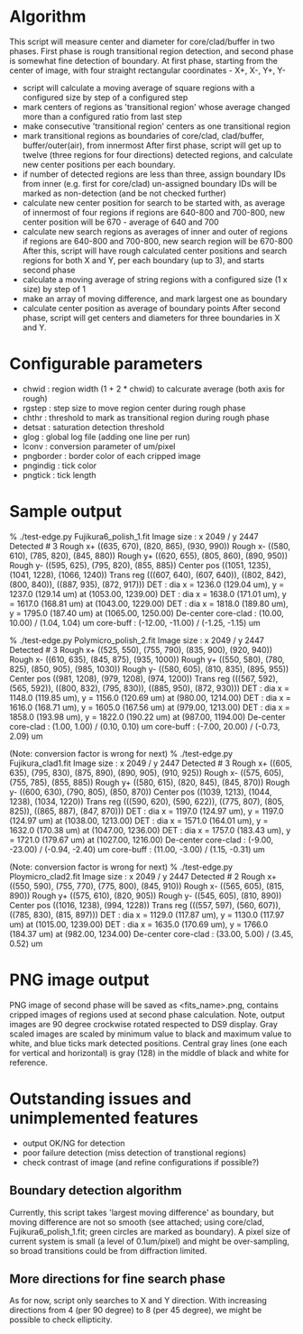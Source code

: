 
# Algorithm

  This script will measure center and diameter for core/clad/buffer in two phases.
  First phase is rough transitional region detection, and second phase is somewhat
fine detection of boundary.
  At first phase, starting from the center of image, with four straight rectangular
coordinates - X+, X-, Y+, Y-
* script will calculate a moving average of square regions with a configured size by step of a configured step
* mark centers of regions as 'transitional region' whose average changed more than a configured ratio from last step
* make consecutive 'transitional region' centers as one transitional region
* mark transitional regions as boundaries of core/clad, clad/buffer, buffer/outer(air), from innermost
  After first phase, script will get up to twelve (three regions for four directions)
detected regions, and calculate new center positions per each boundary.
* if number of detected regions are less than three, assign boundary IDs from inner (e.g. first for core/clad)
     un-assigned boundary IDs will be marked as non-detection (and be not checked further)
* calculate new center position for search to be started with, as average of innermost of four regions
     if regions are 640-800 and 700-800, new center position will be 670 - average of 640 and 700
* calculate new search regions as averages of inner and outer of regions
     if regions are 640-800 and 700-800, new search region will be 670-800
  After this, script will have rough calculated center positions and search regions
for both X and Y, per each boundary (up to 3), and starts second phase
* calculate a moving average of string regions with a configured size (1 x size) by step of 1
* make an array of moving difference, and mark largest one as boundary
* calculate center position as average of boundary points
  After second phase, script will get centers and diameters for three boundaries in X and Y.


# Configurable parameters

* chwid : region width (1 + 2 * chwid) to calcurate average (both axis for rough)
* rgstep : step size to move region center during rough phase
* chthr : threshold to mark as transitional region during rough phase
* detsat : saturation detection threshold
* glog : global log file (adding one line per run)
* lconv : conversion parameter of um/pixel
* pngborder : border color of each cripped image
* pngindig : tick color
* pngtick : tick length


# Sample output

% ./test-edge.py Fujikura6_polish_1.fit
Image size : x 2049 / y 2447
Detected # 3
Rough x+   ((635, 670), (820, 865), (930, 990))
Rough x-   ((580, 610), (785, 820), (845, 880))
Rough y+   ((620, 655), (805, 860), (890, 950))
Rough y-   ((595, 625), (795, 820), (855, 885))
Center pos ((1051, 1235), (1041, 1228), (1066, 1240))
Trans reg  (((607, 640), (607, 640)), ((802, 842), (800, 840)), ((887, 935), (872, 917)))
DET : dia x = 1236.0 (129.04 um), y = 1237.0 (129.14 um) at (1053.00, 1239.00)
DET : dia x = 1638.0 (171.01 um), y = 1617.0 (168.81 um) at (1043.00, 1229.00)
DET : dia x = 1818.0 (189.80 um), y = 1795.0 (187.40 um) at (1065.00, 1250.00)
De-center
core-clad : (10.00, 10.00) / (1.04, 1.04) um
core-buff : (-12.00, -11.00) / (-1.25, -1.15) um


% ./test-edge.py Polymicro_polish_2.fit
Image size : x 2049 / y 2447
Detected # 3
Rough x+   ((525, 550), (755, 790), (835, 900), (920, 940))
Rough x-   ((610, 635), (845, 875), (935, 1000))
Rough y+   ((550, 580), (780, 825), (850, 905), (985, 1030))
Rough y-   ((580, 605), (810, 835), (895, 955))
Center pos ((981, 1208), (979, 1208), (974, 1200))
Trans reg  (((567, 592), (565, 592)), ((800, 832), (795, 830)), ((885, 950), (872, 930)))
DET : dia x = 1148.0 (119.85 um), y = 1156.0 (120.69 um) at (980.00, 1214.00)
DET : dia x = 1616.0 (168.71 um), y = 1605.0 (167.56 um) at (979.00, 1213.00)
DET : dia x = 1858.0 (193.98 um), y = 1822.0 (190.22 um) at (987.00, 1194.00)
De-center
core-clad : (1.00, 1.00) / (0.10, 0.10) um
core-buff : (-7.00, 20.00) / (-0.73, 2.09) um


(Note: conversion factor is wrong for next)
% ./test-edge.py Fujikura_clad1.fit
Image size : x 2049 / y 2447
Detected # 3
Rough x+   ((605, 635), (795, 830), (875, 890), (890, 905), (910, 925))
Rough x-   ((575, 605), (755, 785), (855, 885))
Rough y+   ((580, 615), (820, 845), (845, 870))
Rough y-   ((600, 630), (790, 805), (850, 870))
Center pos ((1039, 1213), (1044, 1238), (1034, 1220))
Trans reg  (((590, 620), (590, 622)), ((775, 807), (805, 825)), ((865, 887), (847, 870)))
DET : dia x = 1197.0 (124.97 um), y = 1197.0 (124.97 um) at (1038.00, 1213.00)
DET : dia x = 1571.0 (164.01 um), y = 1632.0 (170.38 um) at (1047.00, 1236.00)
DET : dia x = 1757.0 (183.43 um), y = 1721.0 (179.67 um) at (1027.00, 1216.00)
De-center
core-clad : (-9.00, -23.00) / (-0.94, -2.40) um
core-buff : (11.00, -3.00) / (1.15, -0.31) um


(Note: conversion factor is wrong for next)
% ./test-edge.py Ploymicro_clad2.fit
Image size : x 2049 / y 2447
Detected # 2
Rough x+   ((550, 590), (755, 770), (775, 800), (845, 910))
Rough x-   ((565, 605), (815, 890))
Rough y+   ((575, 610), (820, 905))
Rough y-   ((545, 605), (810, 890))
Center pos ((1016, 1238), (994, 1228))
Trans reg  (((557, 597), (560, 607)), ((785, 830), (815, 897)))
DET : dia x = 1129.0 (117.87 um), y = 1130.0 (117.97 um) at (1015.00, 1239.00)
DET : dia x = 1635.0 (170.69 um), y = 1766.0 (184.37 um) at (982.00, 1234.00)
De-center
core-clad : (33.00, 5.00) / (3.45, 0.52) um

# PNG image output

PNG image of second phase will be saved as <fits_name>.png, contains cripped 
images of regions used at second phase calculation. Note, output images are 90 
degree crockwise rotated respected to DS9 display. Gray scaled images are 
scaled by minimum value to black and maximum value to white, and blue ticks 
mark detected positions. Central gray lines (one each for vertical and 
horizontal) is gray (128) in the middle of black and white for reference.


# Outstanding issues and unimplemented features

* output OK/NG for detection
* poor failure detection (miss detection of transtional regions)
* check contrast of image (and refine configurations if possible?)

## Boundary detection algorithm

  Currently, this script takes 'largest moving difference' as boundary, but moving
difference are not so smooth (see attached; using core/clad, Fujikura6_polish_1.fit;
green circles are marked as boundary).
  A pixel size of current system is small (a level of 0.1um/pixel) and might be
over-sampling, so broad transitions could be from diffraction limited.

## More directions for fine search phase

  As for now, script only searches to X and Y direction. With increasing directions
from 4 (per 90 degree) to 8 (per 45 degree), we might be possible to check ellipticity.

